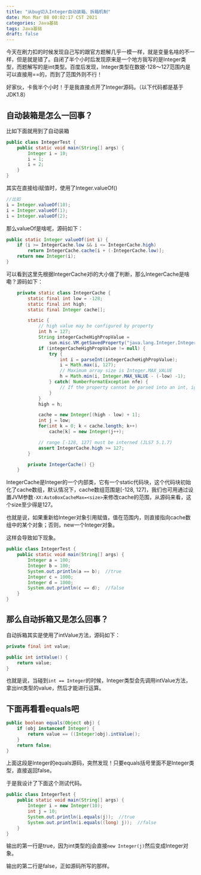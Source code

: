 ```yaml
---
title: "从bug切入Integer自动装箱、拆箱机制"
date: Mon Mar 08 00:02:17 CST 2021
categories: Java基础
tags: Java基础
draft: false
---
```


今天在刷力扣的时候发现自己写的跟官方题解几乎一模一样，就是变量名啥的不一样，但是就是错了。自闭了半个小时后发现原来是一个地方我写的是Integer类型，而题解写的是int类型。百度后发现，Integer类型在数据-128～127范围内是可以直接用==的，而到了范围外则不行！

好家伙，卡我半个小时！于是我直接点开了Integer源码。（以下代码都是基于JDK1.8）

## 自动装箱是怎么一回事？

比如下面就用到了自动装箱

```java
public class IntegerTest {
    public static void main(String[] args) {
        Integer i = 10;
        i = 1;
        i = 2;
    }
}
```

其实在直接给i赋值时，使用了Integer.valueOf()

```java
//比如
i = Integer.valueOf(10);
i = Integer.valueOf(1);
i = Integer.valueOf(2);
```

那么valueOf是啥呢，源码如下：

```java
public static Integer valueOf(int i) {
    if (i >= IntegerCache.low && i <= IntegerCache.high)
        return IntegerCache.cache[i + (-IntegerCache.low)];
    return new Integer(i);
}
```

可以看到这里先根据IntegerCache对i的大小做了判断，那么IntegerCache是啥嘞？源码如下：

```java
    private static class IntegerCache {
        static final int low = -128;
        static final int high;
        static final Integer cache[];

        static {
            // high value may be configured by property
            int h = 127;
            String integerCacheHighPropValue =
                sun.misc.VM.getSavedProperty("java.lang.Integer.IntegerCache.high");
            if (integerCacheHighPropValue != null) {
                try {
                    int i = parseInt(integerCacheHighPropValue);
                    i = Math.max(i, 127);
                    // Maximum array size is Integer.MAX_VALUE
                    h = Math.min(i, Integer.MAX_VALUE - (-low) -1);
                } catch( NumberFormatException nfe) {
                    // If the property cannot be parsed into an int, ignore it.
                }
            }
            high = h;

            cache = new Integer[(high - low) + 1];
            int j = low;
            for(int k = 0; k < cache.length; k++)
                cache[k] = new Integer(j++);

            // range [-128, 127] must be interned (JLS7 5.1.7)
            assert IntegerCache.high >= 127;
        }

        private IntegerCache() {}
    }
```

IntegerCache是Integer的一个内部类，它有一个static代码块，这个代码块初始化了cache数组，默认情况下，cache数组范围是[-128, 127]，我们也可用通过设置JVM参数`-XX:AutoBoxCacheMax=<size>`来修改cache的范围，从源码来看，这个size至少得是127。

也就是说，如果重新给Integer对象引用赋值，值在范围内，则直接指向cache数组中的某个对象；否则，new一个Integer对象。

这样会导致如下现象。

```java
public class IntegerTest {
    public static void main(String[] args) {
        Integer a = 100;
        Integer b = 100;
        System.out.println(a == b);  //true
        Integer c = 1000;
        Integer d = 1000;
        System.out.println(c == d);  //false
    }
}
```

## 那么自动拆箱又是怎么回事？

自动拆箱其实是使用了intValue方法，源码如下：

```java
private final int value;

public int intValue() {
    return value;
}
```

也就是说，当碰到`int == Integer`的时候，Integer类型会先调用intValue方法，拿出int类型的value，然后才能进行运算。

## 下面再看看equals吧

```java
public boolean equals(Object obj) {
    if (obj instanceof Integer) {
        return value == ((Integer)obj).intValue();
    }
    return false;
}
```

上面这段是Integer的equals源码，突然发现！只要equals括号里面不是Integer类型，直接返回false。

于是我设计了下面这个测试代码。

```java
public class IntegerTest {
    public static void main(String[] args) {
        Integer i = new Integer(10);
        int j = 10;
        System.out.println(i.equals(j));  //true
        System.out.println(i.equals((long) j));  //false
    }
}
```

输出的第一行是true，因为int类型的j会直接`new Integer(j)`然后变成Integer对象。

输出的第二行是false，正如源码所写的那样。


